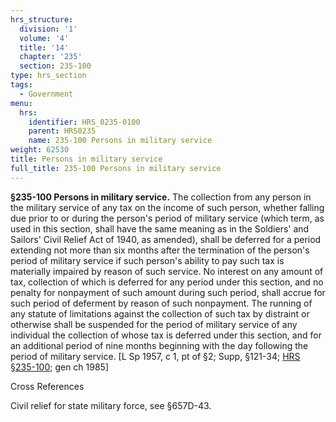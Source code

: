 ```yaml
---
hrs_structure:
  division: '1'
  volume: '4'
  title: '14'
  chapter: '235'
  section: 235-100
type: hrs_section
tags:
  - Government
menu:
  hrs:
    identifier: HRS_0235-0100
    parent: HRS0235
    name: 235-100 Persons in military service
weight: 62530
title: Persons in military service
full_title: 235-100 Persons in military service
---
```

**§235-100 Persons in military service.** The collection from any person in the military service of any tax on the income of such person, whether falling due prior to or during the person's period of military service (which term, as used in this section, shall have the same meaning as in the Soldiers' and Sailors' Civil Relief Act of 1940, as amended), shall be deferred for a period extending not more than six months after the termination of the person's period of military service if such person's ability to pay such tax is materially impaired by reason of such service. No interest on any amount of tax, collection of which is deferred for any period under this section, and no penalty for nonpayment of such amount during such period, shall accrue for such period of deferment by reason of such nonpayment. The running of any statute of limitations against the collection of such tax by distraint or otherwise shall be suspended for the period of military service of any individual the collection of whose tax is deferred under this section, and for an additional period of nine months beginning with the day following the period of military service. [L Sp 1957, c 1, pt of §2; Supp, §121-34; [HRS §235-100](/title-14/chapter-235/section-235-100/); gen ch 1985]

Cross References

Civil relief for state military force, see §657D-43.